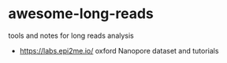 # awesome-long-reads
tools and notes  for long reads analysis

* https://labs.epi2me.io/ oxford Nanopore dataset and tutorials
